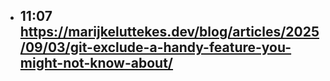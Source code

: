 - 11:07 https://marijkeluttekes.dev/blog/articles/2025/09/03/git-exclude-a-handy-feature-you-might-not-know-about/
	-